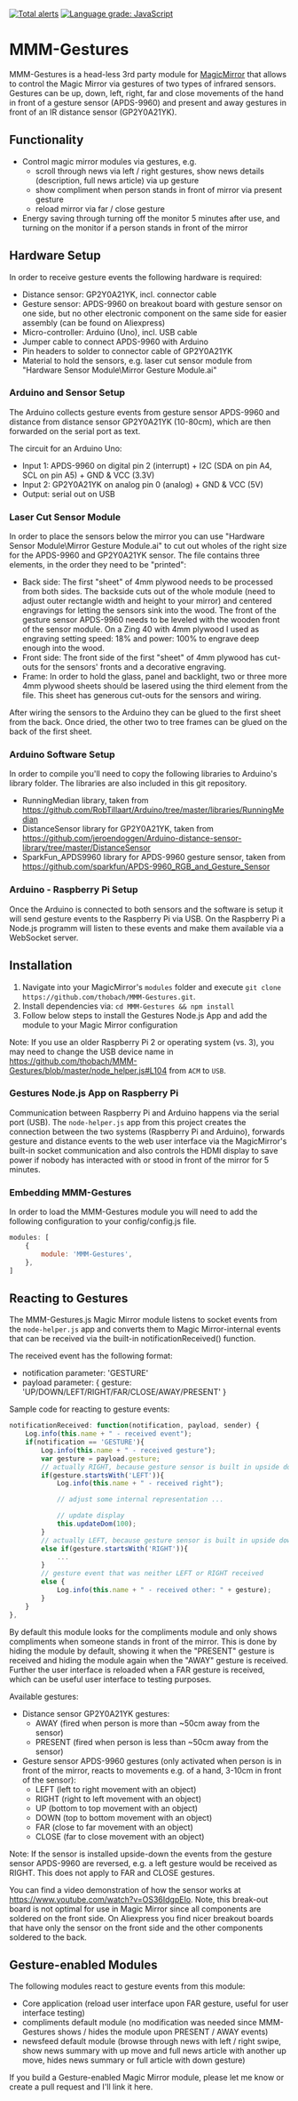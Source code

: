 [![Total alerts](https://img.shields.io/lgtm/alerts/g/thobach/MMM-Gestures.svg?logo=lgtm&logoWidth=18)](https://lgtm.com/projects/g/thobach/MMM-Gestures/alerts/)
[![Language grade: JavaScript](https://img.shields.io/lgtm/grade/javascript/g/thobach/MMM-Gestures.svg?logo=lgtm&logoWidth=18)](https://lgtm.com/projects/g/thobach/MMM-Gestures/context:javascript)

# MMM-Gestures
MMM-Gestures is a head-less 3rd party module for [MagicMirror](https://github.com/MichMich/MagicMirror) that allows to control the Magic Mirror via gestures of two types of infrared sensors. Gestures can be up, down, left, right, far and close movements of the hand in front of a gesture sensor (APDS-9960) and present and away gestures in front of an IR distance sensor (GP2Y0A21YK).

## Functionality
* Control magic mirror modules via gestures, e.g.
    * scroll through news via left / right gestures, show news details (description, full news article) via up gesture
    * show compliment when person stands in front of mirror via present gesture
    * reload mirror via far / close gesture
* Energy saving through turning off the monitor 5 minutes after use, and turning on the monitor if a person stands in front of the mirror

## Hardware Setup
In order to receive gesture events the following hardware is required:
* Distance sensor: GP2Y0A21YK, incl. connector cable
* Gesture sensor: APDS-9960 on breakout board with gesture sensor on one side, but no other electronic component on the same side for easier assembly (can be found on Aliexpress)
* Micro-controller: Arduino (Uno), incl. USB cable
* Jumper cable to connect APDS-9960 with Arduino
* Pin headers to solder to connector cable of GP2Y0A21YK
* Material to hold the sensors, e.g. laser cut sensor module from "Hardware Sensor Module\Mirror Gesture Module.ai"

### Arduino and Sensor Setup
The Arduino collects gesture events from gesture sensor APDS-9960 and distance from distance sensor GP2Y0A21YK (10-80cm), which are then forwarded on the serial port as text.

The circuit for an Arduino Uno:
* Input 1: APDS-9960 on digital pin 2 (interrupt) + I2C (SDA on pin A4, SCL on pin A5) + GND & VCC (3.3V)
* Input 2: GP2Y0A21YK on analog pin 0 (analog) + GND & VCC (5V)
* Output: serial out on USB

### Laser Cut Sensor Module
In order to place the sensors below the mirror you can use "Hardware Sensor Module\Mirror Gesture Module.ai" to cut out wholes of the right size for the APDS-9960 and GP2Y0A21YK sensor. The file contains three elements, in the order they need to be "printed":
* Back side: The first "sheet" of 4mm plywood needs to be processed from both sides. The backside cuts out of the whole module (need to adjust outer rectangle width and height to your mirror) and centered engravings for letting the sensors sink into the wood. The front of the gesture sensor APDS-9960 needs to be leveled with the wooden front of the sensor module. On a Zing 40 with 4mm plywood I used as engraving setting speed: 18% and power: 100% to engrave deep enough into the wood.
* Front side: The front side of the first "sheet" of 4mm plywood has cut-outs for the sensors' fronts and a decorative engraving.
* Frame: In order to hold the glass, panel and backlight, two or three more 4mm plywood sheets should be lasered using the third element from the file. This sheet has generous cut-outs for the sensors and wiring.

After wiring the sensors to the Arduino they can be glued to the first sheet from the back. Once dried, the other two to tree frames can be glued on the back of the first sheet.

### Arduino Software Setup
In order to compile you'll need to copy the following libraries to Arduino's library folder. The libraries are also included in this git repository.
* RunningMedian library, taken from https://github.com/RobTillaart/Arduino/tree/master/libraries/RunningMedian
* DistanceSensor library for GP2Y0A21YK, taken from https://github.com/jeroendoggen/Arduino-distance-sensor-library/tree/master/DistanceSensor
* SparkFun_APDS9960 library for APDS-9960 gesture sensor, taken from https://github.com/sparkfun/APDS-9960_RGB_and_Gesture_Sensor

### Arduino - Raspberry Pi Setup
Once the Arduino is connected to both sensors and the software is setup it will send gesture events to the Raspberry Pi via USB. On the Raspberry Pi a Node.js programm will listen to these events and make them available via a WebSocket server.

## Installation
1. Navigate into your MagicMirror's `modules` folder and execute `git clone https://github.com/thobach/MMM-Gestures.git`.
2. Install dependencies via: `cd MMM-Gestures && npm install`
3. Follow below steps to install the Gestures Node.js App and add the module to your Magic Mirror configuration

Note: If you use an older Raspberry Pi 2 or operating system (vs. 3), you may need to change the USB device name in https://github.com/thobach/MMM-Gestures/blob/master/node_helper.js#L104 from `ACM` to `USB`.

### Gestures Node.js App on Raspberry Pi
Communication between Raspberry Pi and Arduino happens via the serial port (USB). The `node-helper.js` app from this project creates the connection between the two systems (Raspberry Pi and Arduino), forwards gesture and distance events to the web user interface via the MagicMirror's built-in socket communication and also controls the HDMI display to save power if nobody has interacted with or stood in front of the mirror for 5 minutes.

### Embedding MMM-Gestures
In order to load the MMM-Gestures module you will need to add the following configuration to your config/config.js file.
````javascript
modules: [
	{
		module: 'MMM-Gestures',
	},
]
````

## Reacting to Gestures
The MMM-Gestures.js Magic Mirror module listens to socket events from the `node-helper.js` app and converts them to Magic Mirror-internal events that can be received via the built-in notificationReceived() function.

The received event has the following format:
* notification parameter: 'GESTURE'
* payload parameter: { gesture: 'UP/DOWN/LEFT/RIGHT/FAR/CLOSE/AWAY/PRESENT' }

Sample code for reacting to gesture events:
````javascript
notificationReceived: function(notification, payload, sender) {
	Log.info(this.name + " - received event");
	if(notification == 'GESTURE'){
		Log.info(this.name + " - received gesture");
		var gesture = payload.gesture;
		// actually RIGHT, because gesture sensor is built in upside down
		if(gesture.startsWith('LEFT')){
			Log.info(this.name + " - received right");

			// adjust some internal representation ...

			// update display
			this.updateDom(100);
		}
		// actually LEFT, because gesture sensor is built in upside down
		else if(gesture.startsWith('RIGHT')){
			...
		}
		// gesture event that was neither LEFT or RIGHT received
		else {
			Log.info(this.name + " - received other: " + gesture);
		}
	}
},
````

By default this module looks for the compliments module and only shows compliments when someone stands in front of the mirror. This is done by hiding the module by default, showing it when the "PRESENT" gesture is received and hiding the module again when the "AWAY" gesture is received. Further the user interface is reloaded when a FAR gesture is received, which can be useful user interface to testing purposes.

Available gestures:
* Distance sensor GP2Y0A21YK gestures:
    * AWAY (fired when person is more than ~50cm away from the sensor)
    * PRESENT (fired when person is less than ~50cm away from the sensor)
* Gesture sensor APDS-9960 gestures (only activated when person is in front of the mirror, reacts to movements e.g. of a hand, 3-10cm in front of the sensor):
    * LEFT (left to right movement with an object)
    * RIGHT (right to left movement with an object)
    * UP (bottom to top movement with an object)
    * DOWN (top to bottom movement with an object)
    * FAR (close to far movement with an object)
    * CLOSE (far to close movement with an object)

Note: If the sensor is installed upside-down the events from the gesture sensor APDS-9960 are reversed, e.g. a left gesture would be received as RIGHT. This does not apply to FAR and CLOSE gestures.

You can find a video demonstration of how the sensor works at https://www.youtube.com/watch?v=OS36IdgpEIo. Note, this break-out board is not optimal for use in Magic Mirror since all components are soldered on the front side. On Aliexpress you find nicer breakout boards that have only the sensor on the front side and the other components soldered to the back.

## Gesture-enabled Modules
The following modules react to gesture events from this module:
* Core application (reload user interface upon FAR gesture, useful for user interface testing)
* compliments default module (no modification was needed since MMM-Gestures shows / hides the module upon PRESENT / AWAY events)
* newsfeed default module (browse through news with left / right swipe, show news summary with up move and full news article with another up move, hides news summary or full article with down gesture)

If you build a Gesture-enabled Magic Mirror module, please let me know or create a pull request and I'll link it here.
